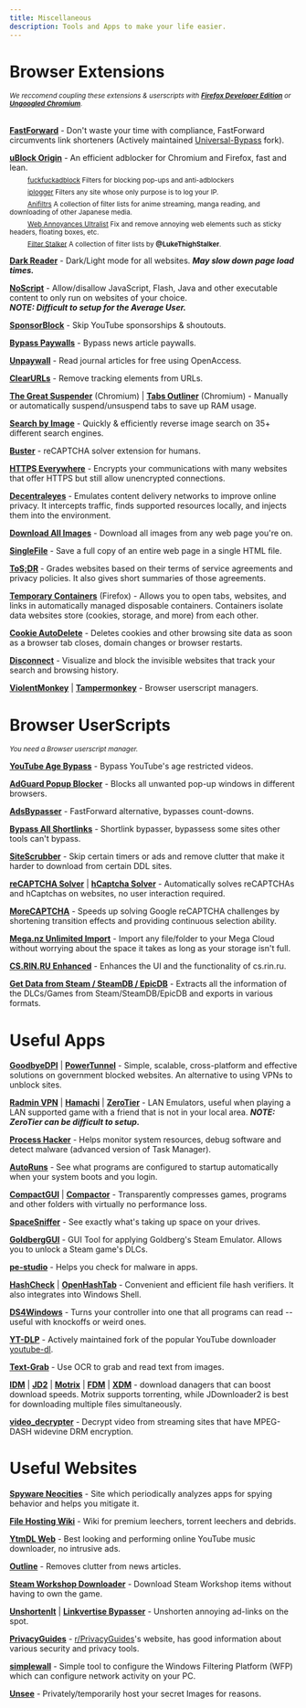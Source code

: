 ```yaml
---
title: Miscellaneous
description: Tools and Apps to make your life easier.
---
```


# Browser Extensions

<sub>*We reccomend coupling these extensions & userscripts with [**Firefox Developer Edition**](https://www.mozilla.org/en-US/firefox/developer/) or [**Ungoogled Chromium**](https://github.com/Eloston/ungoogled-chromium).*</sub>  
&nbsp;  
  
[**FastForward**](https://github.com/FastForwardTeam/FastForward) - Don't waste your time with compliance, FastForward circumvents link shorteners (Actively maintained [Universal-Bypass](https://github.com/Sainan/Universal-Bypass) fork).

[**uBlock Origin**](https://github.com/gorhill/uBlock) - An efficient adblocker for Chromium and Firefox, fast and lean.  
&nbsp;&nbsp;&nbsp;&nbsp;&nbsp;&nbsp;&nbsp;&nbsp;<sub>[fuckfuckadblock](https://github.com/bogachenko/fuckfuckadblock) Filters for blocking pop-ups and anti-adblockers</sub>  
&nbsp;&nbsp;&nbsp;&nbsp;&nbsp;&nbsp;&nbsp;&nbsp;<sub>[iplogger](https://github.com/piperun/iploggerfilter) Filters any site whose only purpose is to log your IP.</sub>  
&nbsp;&nbsp;&nbsp;&nbsp;&nbsp;&nbsp;&nbsp;&nbsp;<sub>[Anifiltrs](https://github.com/Karmesinrot/Anifiltrs) A collection of filter lists for anime streaming, manga reading, and downloading of other Japanese media.</sub>  
&nbsp;&nbsp;&nbsp;&nbsp;&nbsp;&nbsp;&nbsp;&nbsp;<sub>[Web Annoyances Ultralist](https://github.com/yourduskquibbles/webannoyances) Fix and remove annoying web elements such as sticky headers, floating boxes, etc.</sub>  
&nbsp;&nbsp;&nbsp;&nbsp;&nbsp;&nbsp;&nbsp;&nbsp;<sub>[Filter Stalker](https://rentry.co/FilterStalker) A collection of filter lists by **@LukeThighStalker**.</sub> 

[**Dark Reader**](https://github.com/darkreader/darkreader) - Dark/Light mode for all websites. **_May slow down page load times._**

[**NoScript**](https://github.com/hackademix/noscript) - Allow/disallow JavaScript, Flash, Java and other executable content to only run on websites of your choice.  
**_NOTE: Difficult to setup for the Average User._**

[**SponsorBlock**](https://github.com/ajayyy/SponsorBlock) - Skip YouTube sponsorships & shoutouts.

[**Bypass Paywalls**](https://github.com/iamadamdev/bypass-paywalls-chrome) - Bypass news article paywalls.

[**Unpaywall**](https://unpaywall.org/products/extension) - Read journal articles for free using OpenAccess.

[**ClearURLs**](https://github.com/ClearURLs/Addon) - Remove tracking elements from URLs.

[**The Great Suspender**](https://github.com/aciidic/thegreatsuspender-notrack) (Chromium) | [**Tabs Outliner**](https://chrome.google.com/webstore/detail/tabs-outliner/eggkanocgddhmamlbiijnphhppkpkmkl) (Chromium) - Manually or automatically suspend/unsuspend tabs to save up RAM usage.

[**Search by Image**](https://github.com/dessant/search-by-image) - Quickly & efficiently reverse image search on 35+ different search engines.  

[**Buster**](https://github.com/dessant/buster) - reCAPTCHA solver extension for humans.  

[**HTTPS Everywhere**](https://github.com/EFForg/https-everywhere) - Encrypts your communications with many websites that offer HTTPS but still allow unencrypted connections.

[**Decentraleyes**](https://git.synz.io/Synzvato/decentraleyes) - Emulates content delivery networks to improve online privacy. It intercepts traffic, finds supported resources locally, and injects them into the environment.

[**Download All Images**](https://github.com/belaviyo/save-images) - Download all images from any web page you're on.

[**SingleFile**](https://github.com/gildas-lormeau/SingleFile) -  Save a full copy of an entire web page in a single HTML file.

[**ToS;DR**](https://github.com/tosdr/browser-extensions) - Grades websites based on their terms of service agreements and privacy policies. It also gives short summaries of those agreements.

[**Temporary Containers**](https://github.com/stoically/temporary-containers) (Firefox) - Allows you to open tabs, websites, and links in automatically managed disposable containers. Containers isolate data websites store (cookies, storage, and more) from each other.

[**Cookie AutoDelete**](https://github.com/Cookie-AutoDelete/Cookie-AutoDelete) - Deletes cookies and other browsing site data as soon as a browser tab closes, domain changes or browser restarts.

[**Disconnect**](https://github.com/disconnectme/disconnect) - Visualize and block the invisible websites that track your search and browsing history.

[**ViolentMonkey**](https://github.com/violentmonkey/violentmonkey) | [**Tampermonkey**](https://www.tampermonkey.net/) - Browser userscript managers.  

# Browser UserScripts

<sub>*You need a Browser userscript manager.*</sub>

[**YouTube Age Bypass**](https://github.com/zerodytrash/Simple-YouTube-Age-Restriction-Bypass/) - Bypass YouTube's age restricted videos.

[**AdGuard Popup Blocker**](https://github.com/AdguardTeam/PopupBlocker) - Blocks all unwanted pop-up windows in different browsers.

[**AdsBypasser**](https://github.com/adsbypasser/adsbypasser) - FastForward alternative, bypasses count-downs.

[**Bypass All Shortlinks**](https://greasyfork.org/en/scripts/431691-bypass-all-shortlinks) -   Shortlink bypasser, bypassess some sites other tools can't bypass.

[**SiteScrubber**](https://github.com/PrimePlaya24/dl-site-scrubber) - Skip certain timers or ads and remove clutter that make it harder to download from certain DDL sites.

[**reCAPTCHA Solver**](https://greasyfork.org/en/scripts/430593-recaptcha-solver-automatically-solves-recaptcha-in-browser) | [**hCaptcha Solver**](https://greasyfork.org/en/scripts/425854-hcaptcha-solver-automatically-solves-hcaptcha-in-browser) - Automatically solves reCAPTCHAs and hCaptchas on websites, no user interaction required.

[**MoreCAPTCHA**](https://greasyfork.org/en/scripts/31088-morecaptcha) - Speeds up solving Google reCAPTCHA challenges by shortening transition effects and providing continuous selection ability.

[**Mega.nz Unlimited Import**](https://pastebin.com/raw/4AXkE1yE) - Import any file/folder to your Mega Cloud without worrying about the space it takes as long as your storage isn't full.

[**CS.RIN.RU Enhanced**](https://github.com/SubZeroPL/cs-rin-ru-enhanced-mod) - Enhances the UI and the functionality of cs.rin.ru.

[**Get Data from Steam / SteamDB / EpicDB**](https://github.com/Sak32009/GetDLCInfoFromSteamDB/) - Extracts all the information of the DLCs/Games from Steam/SteamDB/EpicDB and exports in various formats.

# Useful Apps

[**GoodbyeDPI**](https://github.com/ValdikSS/GoodbyeDPI) | [**PowerTunnel**](https://github.com/krlvm/PowerTunnel) - Simple, scalable, cross-platform and effective solutions on government blocked websites. An alternative to using VPNs to unblock sites.

[**Radmin VPN**](https://www.radmin-vpn.com/) | [**Hamachi**](https://www.vpn.net/) | [**ZeroTier**](https://github.com/zerotier/ZeroTierOne) - LAN Emulators, useful when playing a LAN supported game with a friend that is not in your local area. **_NOTE: ZeroTier can be difficult to setup._**

[**Process Hacker**](https://github.com/processhacker/processhacker) - Helps monitor system resources, debug software and detect malware (advanced version of Task Manager).

[**AutoRuns**](https://docs.microsoft.com/en-us/sysinternals/downloads/autoruns) - See what programs are configured to startup automatically when your system boots and you login.

[**CompactGUI**](https://github.com/ImminentFate/CompactGUI) | [**Compactor**](https://github.com/Freaky/Compactor) - Transparently compresses games, programs and other folders with virtually no performance loss.

[**SpaceSniffer**](http://www.uderzo.it/main_products/space_sniffer/) - See exactly what's taking up space on your drives.  

[**GoldbergGUI**](https://cs.rin.ru/forum/viewtopic.php?f=29&t=111152) - GUI Tool for applying Goldberg's Steam Emulator. Allows you to unlock a Steam game's DLCs.

[**pe-studio**](https://www.winitor.com/) - Helps you check for malware in apps.

[**HashCheck**](https://github.com/idrassi/HashCheck) | [**OpenHashTab**](https://github.com/namazso/OpenHashTab) - Convenient and efficient file hash verifiers. It also integrates into Windows Shell.

[**DS4Windows**](https://github.com/Ryochan7/DS4Windows) - Turns your controller into one that all programs can read -- useful with knockoffs or weird ones.

[**YT-DLP**](https://github.com/yt-dlp/yt-dlp) - Actively maintained fork of the popular YouTube downloader [youtube-dl](https://github.com/ytdl-org/youtube-dl).

[**Text-Grab**](https://github.com/TheJoeFin/Text-Grab) - Use OCR to grab and read text from images.

[**IDM**](https://www.internetdownloadmanager.com/) | [**JD2**](https://jdownloader.org/jdownloader2) | [**Motrix**](https://github.com/agalwood/Motrix) | [**FDM**](https://www.freedownloadmanager.org/) | [**XDM**](https://github.com/subhra74/xdm) - download danagers that can boost download speeds. Motrix supports torrenting, while JDownloader2 is best for downloading multiple files simultaneously.

[**video_decrypter**](https://github.com/CrackerCat/video_decrypter) - Decrypt video from streaming sites that have MPEG-DASH widevine DRM encryption. 

# Useful Websites

[**Spyware Neocities**](https://spyware.neocities.org/articles/) - Site which periodically analyzes apps for spying behavior and helps you mitigate it.

[**File Hosting Wiki**](https://filehostlist.miraheze.org/wiki/Main_Page) - Wiki for premium leechers, torrent leechers and debrids.

[**YtmDL Web**](https://ytmdl.deepjyoti30.dev/) - Best looking and performing online YouTube music downloader, no intrusive ads.

[**Outline**](https://outline.com/) - Removes clutter from news articles.

[**Steam Workshop Downloader**](https://www.steamworkshopdownloader.io/) - Download Steam Workshop items without having to own the game.

[**UnshortenIt**](https://unshorten.it/) | [**Linkvertise Bypasser**](https://thebypasser.com/) - Unshorten annoying ad-links on the spot.

[**PrivacyGuides**](https://privacyguides.org/) - [r/PrivacyGuides](https://www.reddit.com/r/PrivacyGuides/)'s website, has good information about various security and privacy tools.

[**simplewall**](https://www.henrypp.org/product/simplewall) - Simple tool to configure the Windows Filtering Platform (WFP) which can configure network activity on your PC.

[**Unsee**](https://unsee.cc/) - Privately/temporarily host your secret Images for reasons.
